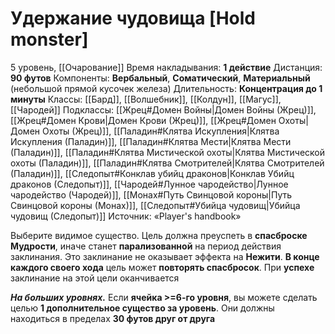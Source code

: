 # Удержание чудовища [Hold monster]
5 уровень, [[Очарование]]
Время накладывания: **1 действие**
Дистанция: **90 футов**
Компоненты: **Вербальный**, **Соматический**, **Материальный** (небольшой прямой кусочек железа)
Длительность: **Концентрация до 1 минуты**
Классы: [[Бард]], [[Волшебник]], [[Колдун]], [[Магус]], [[Чародей]]
Подклассы: [[Жрец#Домен Войны|Домен Войны (Жрец)]], [[Жрец#Домен Крови|Домен Крови (Жрец)]], [[Жрец#Домен Охоты|Домен Охоты (Жрец)]], [[Паладин#Клятва Искупления|Клятва Искупления (Паладин)]], [[Паладин#Клятва Мести|Клятва Мести (Паладин)]], [[Паладин#Клятва Мистической охоты|Клятва Мистической охоты (Паладин)]], [[Паладин#Клятва Смотрителей|Клятва Смотрителей (Паладин)]], [[Следопыт#Конклав убийц драконов|Конклав Убийц драконов (Следопыт)]], [[Чародей#Лунное чародейство|Лунное чародейство (Чародей)]], [[Монах#Путь Свинцовой короны|Путь Свинцовой короны (Монах)]], [[Следопыт#Убийца чудовищ|Убийца чудовищ (Следопыт)]]
Источник: «Player's handbook»

Выберите видимое существо. Цель должна преуспеть в **спасброске Мудрости**, иначе станет **парализованной** на период действия заклинания. Это заклинание не оказывает эффекта на **Нежити**. **В конце каждого своего хода** цель может **повторять спасбросок**. При **успехе** заклинание на этой цели оканчивается

**_На больших уровнях._** Если **ячейка >=6-го уровня**, вы можете сделать целью **1 дополнительное существо за уровень**. Они должны находиться в пределах **30 футов друг от друга**